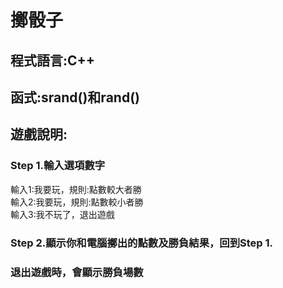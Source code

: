 # 擲骰子
## 程式語言:C++
## 函式:srand()和rand()
## 遊戲說明:
### Step 1.輸入選項數字
輸入1:我要玩，規則:點數較大者勝  
輸入2:我要玩，規則:點數較小者勝  
輸入3:我不玩了，退出遊戲  
### Step 2.顯示你和電腦擲出的點數及勝負結果，回到Step 1. 
### 退出遊戲時，會顯示勝負場數
